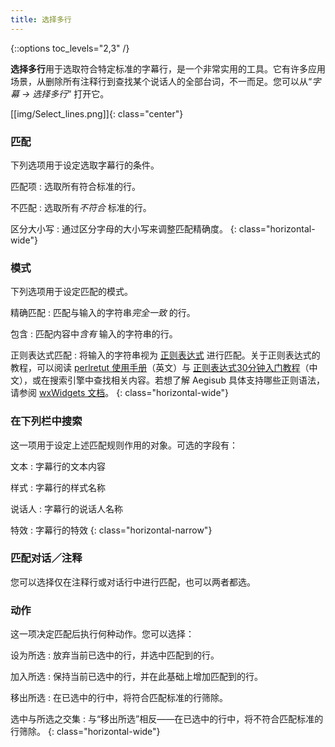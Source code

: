 ```yaml
---
title: 选择多行
---
```


{::options toc_levels="2,3" /}

**选择多行**用于选取符合特定标准的字幕行，是一个非常实用的工具。它有许多应用场景，从删除所有注释行到查找某个说话人的全部台词，不一而足。您可以从“*字幕 -> 选择多行*” 打开它。

[[img/Select_lines.png]]{: class="center"}

### 匹配 ###
下列选项用于设定选取字幕行的条件。

匹配项
: 选取所有符合标准的行。

不匹配
: 选取所有*不符合* 标准的行。

区分大小写
: 通过区分字母的大小写来调整匹配精确度。
{: class="horizontal-wide"}

### 模式 ###
下列选项用于设定匹配的模式。

精确匹配
: 匹配与输入的字符串*完全一致* 的行。

包含
: 匹配内容中*含有* 输入的字符串的行。

正则表达式匹配
: 将输入的字符串视为 [正则表达式](https://zh.wikipedia.org/wiki/%E6%AD%A3%E5%88%99%E8%A1%A8%E8%BE%BE%E5%BC%8F) 进行匹配。关于正则表达式的教程，可以阅读 [perlretut 使用手册](https://perldoc.perl.org/perlretut.html)（英文）与 [正则表达式30分钟入门教程](https://www.jb51.net/tools/zhengze.html)（中文），或在搜索引擎中查找相关内容。若想了解 Aegisub 具体支持哪些正则语法，请参阅 [wxWidgets 文档](https://docs.wxwidgets.org/2.8.12/wx_wxresyn.html)。
{: class="horizontal-wide"}

### 在下列栏中搜索 ###
这一项用于设定上述匹配规则作用的对象。可选的字段有：

文本
: 字幕行的文本内容

样式
: 字幕行的样式名称

说话人
: 字幕行的说话人名称

特效
: 字幕行的特效
{: class="horizontal-narrow"}

### 匹配对话／注释 ###
您可以选择仅在注释行或对话行中进行匹配，也可以两者都选。

### 动作 ###
这一项决定匹配后执行何种动作。您可以选择：

设为所选
: 放弃当前已选中的行，并选中匹配到的行。

加入所选
: 保持当前已选中的行，并在此基础上增加匹配到的行。

移出所选
: 在已选中的行中，将符合匹配标准的行筛除。

选中与所选之交集
: 与“移出所选”相反——在已选中的行中，将不符合匹配标准的行筛除。
{: class="horizontal-wide"}
